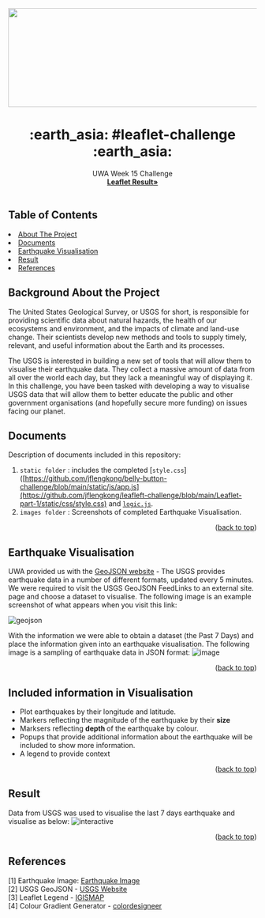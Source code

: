 
<div align="center">
    <img src="https://th.bing.com/th/id/OIP.xSYwk70WeIiavGvr7N2bpwHaB_?pid=ImgDet&rs=1" width="1000" height ="200"/>

  <h1 align="center">  :earth_asia: #leaflet-challenge :earth_asia: </h1>

  <p align="center">
    UWA Week 15 Challenge
    <br />
    <a href="https://jflengkong.github.io/leafleft-challenge/"><strong>Leaflet Result»</strong></a>
    <br />
    <br />
  </p>
</div>

<!-- TABLE OF CONTENTS -->
<h2> Table of Contents </h2>
  <li> 
    <a href="#background-about-the-project">About The Project</a> 
   <li>
   <a href="#documents">Documents</a>
   </li> 
   <li> 
      <a href="#earthquake-visualisation">Earthquake Visualisation</a> 
   </li>
   <li>
      <a href="#result">Result</a> 
    </li>
      <li>
      <a href="#references">References</a> 
    </li>
    </li> 
  
<!-- ABOUT THE PROJECT -->
## Background About the Project 
The United States Geological Survey, or USGS for short, is responsible for providing scientific data about natural hazards, the health of our ecosystems and environment, and the impacts of climate and land-use change. Their scientists develop new methods and tools to supply timely, relevant, and useful information about the Earth and its processes.

The USGS is interested in building a new set of tools that will allow them to visualise their earthquake data. They collect a massive amount of data from all over the world each day, but they lack a meaningful way of displaying it. In this challenge, you have been tasked with developing a way to visualise USGS data that will allow them to better educate the public and other government organisations (and hopefully secure more funding) on issues facing our planet.


## Documents 
Description of documents included in this repository:

1. `static folder` : includes the completed [`style.css`]([https://github.com/jflengkong/belly-button-challenge/blob/main/static/js/app.js](https://github.com/jflengkong/leafleft-challenge/blob/main/Leaflet-part-1/static/css/style.css) and  [`logic.js`](https://github.com/jflengkong/leafleft-challenge/blob/main/Leaflet-part-1/static/js/logic.js). 
2. `images folder` : Screenshots of completed Earthquake Visualisation.  
 
<p align="right">(<a href="#readme-top">back to top</a>)</p>

## Earthquake Visualisation 
UWA provided us with the [GeoJSON website](https://earthquake.usgs.gov/earthquakes/feed/v1.0/geojson.php) - The USGS provides earthquake data in a number of different formats, updated every 5 minutes. We were required to visit the USGS GeoJSON FeedLinks to an external site. page and choose a dataset to visualise. The following image is an example screenshot of what appears when you visit this link: <br> 

![geojson](https://github.com/jflengkong/leafleft-challenge/blob/main/images/Geodata-image.jpg)  

With the information we were able to obtain a dataset (the Past 7 Days) and place the information given into an earthquake visualisation. 
The following image is a sampling of earthquake data in JSON format: 
![image](https://github.com/jflengkong/leafleft-challenge/assets/131760750/3a06a836-deff-437d-8a71-46a88bc7a624)

<p align="right">(<a href="#readme-top">back to top</a>)</p> 

## Included information in Visualisation 
- Plot earthquakes by their longitude and latitude.
- Markers reflecting the magnitude of the earthquake by their <b> size </b> 
- Marksers reflecting <b> depth </b> of the earthquake by colour.
- Popups that provide additional information about the earthquake will be included to show more information.
- A legend to provide context

<p align="right">(<a href="#readme-top">back to top</a>)</p>  

## Result
Data from USGS was used to visualise the last 7 days earthquake and visualise as below: 
![interactive](https://github.com/jflengkong/leafleft-challenge/blob/main/images/interactive-map.gif ) 

<p align="right">(<a href="#readme-top">back to top</a>)</p> 


## References<br> 
[1] Earthquake Image: [Earthquake Image](https://www.bing.com/images/search?view=detailV2&ccid=xSYwk70W&id=A1C08A624F53A85EEAACE95584AEB774408BEBDF&thid=OIP.xSYwk70WeIiavGvr7N2bpwHaB_&mediaurl=https%3a%2f%2fs3.amazonaws.com%2fhoth.bizango%2fimages%2f626579%2fSS-headers-links_feature.jpg%3fv%3ddsf26&exph=376&expw=1400&q=earthquake+header&simid=608033572901837500&FORM=IRPRST&ck=02B57A6867ACDF431A88833817089478&selectedIndex=52&ajaxhist=0&ajaxserp=0)<br> 
[2] USGS GeoJSON  - [USGS Website](https://earthquake.usgs.gov/earthquakes/feed/v1.0/geojson.php)<br> 
[3] Leaflet Legend - [IGISMAP](https://www.igismap.com/legend-in-leafletjs-map-with-topojson/)<br>
[4] Colour Gradient Generator - [colordesigneer](https://colordesigner.io/gradient-generator)
